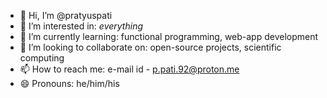 - 👋 Hi, I’m @pratyuspati
- 👀 I’m interested in: _*everything*_
- 🌱 I’m currently learning: functional programming, web-app development
- 💞️ I’m looking to collaborate on: open-source projects, scientific computing
- 📫 How to reach me: e-mail id - p.pati.92@proton.me
- 😄 Pronouns: he/him/his

<!---
pratyuspati/pratyuspati is a ✨ special ✨ repository because its `README.md` (this file) appears on your GitHub profile.
You can click the Preview link to take a look at your changes.
--->
